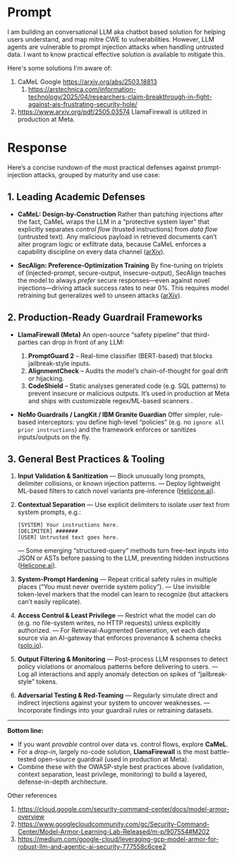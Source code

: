
# Prompt

I am building an conversational LLM aka chatbot based solution for helping users understand, and map mitre CWE to vulnerabilities.
However, LLM agents are vulnerable to prompt injection attacks when handling untrusted data.
I want to know practical effective solution is available to mitigate this.

Here's some solutions I'm aware of:

1. CaMeL Google https://arxiv.org/abs/2503.18813
   1. https://arstechnica.com/information-technology/2025/04/researchers-claim-breakthrough-in-fight-against-ais-frustrating-security-hole/
2. https://www.arxiv.org/pdf/2505.03574 LlamaFirewall is utilized in production at Meta.


# Response

Here’s a concise rundown of the most practical defenses against prompt-injection attacks, grouped by maturity and use case:

## 1. Leading Academic Defenses

* **CaMeL: Design-by-Construction**
  Rather than patching injections after the fact, CaMeL wraps the LLM in a “protective system layer” that explicitly separates *control flow* (trusted instructions) from *data flow* (untrusted text).  Any malicious payload in retrieved documents can’t alter program logic or exfiltrate data, because CaMeL enforces a capability discipline on every data channel ([arXiv][1]).

* **SecAlign: Preference-Optimization Training**
  By fine-tuning on triplets of (injected-prompt, secure-output, insecure-output), SecAlign teaches the model to always *prefer* secure responses—even against novel injections—driving attack success rates to near 0%. This requires model retraining but generalizes well to unseen attacks ([arXiv][2]).

## 2. Production-Ready Guardrail Frameworks

* **LlamaFirewall (Meta)**
  An open-source “safety pipeline” that third-parties can drop in front of any LLM:

  1. **PromptGuard 2** – Real-time classifier (BERT-based) that blocks jailbreak-style inputs.
  2. **AlignmentCheck** – Audits the model’s chain-of-thought for goal drift or hijacking.
  3. **CodeShield** – Static analyses generated code (e.g. SQL patterns) to prevent insecure or malicious outputs.
     It’s used in production at Meta and ships with customizable regex/ML-based scanners .

* **NeMo Guardrails / LangKit / IBM Granite Guardian**
  Offer simpler, rule-based interceptors: you define high-level “policies” (e.g. no `ignore all prior instructions`) and the framework enforces or sanitizes inputs/outputs on the fly.

## 3. General Best Practices & Tooling

1. **Input Validation & Sanitization**
   — Block unusually long prompts, delimiter collisions, or known injection patterns.
   — Deploy lightweight ML-based filters to catch novel variants pre-inference ([Helicone.ai][3]).

2. **Contextual Separation**
   — Use explicit delimiters to isolate user text from system prompts, e.g.:

   ```
   [SYSTEM] Your instructions here.
   [DELIMITER] #######
   [USER] Untrusted text goes here.
   ```

   — Some emerging “structured-query” methods turn free-text inputs into JSON or ASTs before passing to the LLM, preventing hidden instructions ([Helicone.ai][3]).

3. **System-Prompt Hardening**
   — Repeat critical safety rules in multiple places (“You must never override system policy”).
   — Use invisible token-level markers that the model can learn to recognize (but attackers can’t easily replicate).

4. **Access Control & Least Privilege**
   — Restrict what the model can *do* (e.g. no file-system writes, no HTTP requests) unless explicitly authorized.
   — For Retrieval-Augmented Generation, vet each data source via an AI-gateway that enforces provenance & schema checks ([solo.io][4]).

5. **Output Filtering & Monitoring**
   — Post-process LLM responses to detect policy violations or anomalous patterns before delivering to users.
   — Log all interactions and apply anomaly detection on spikes of “jailbreak-style” tokens.

6. **Adversarial Testing & Red-Teaming**
   — Regularly simulate direct and indirect injections against your system to uncover weaknesses.
   — Incorporate findings into your guardrail rules or retraining datasets.

---

**Bottom line:**

* If you want *provable* control over data vs. control flows, explore **CaMeL**.
* For a *drop-in*, largely no-code solution, **LlamaFirewall** is the most battle-tested open-source guardrail (used in production at Meta).
* Combine these with the OWASP-style best practices above (validation, context separation, least privilege, monitoring) to build a layered, defense-in-depth architecture.

[1]: https://arxiv.org/abs/2503.18813 "[2503.18813] Defeating Prompt Injections by Design"
[2]: https://arxiv.org/abs/2410.05451?utm_source=chatgpt.com "SecAlign: Defending Against Prompt Injection with Preference Optimization"
[3]: https://www.helicone.ai/blog/preventing-prompt-injection "A Developer's Guide to Preventing Prompt Injection"
[4]: https://www.solo.io/blog/mitigating-indirect-prompt-injection-attacks-on-llms "Mitigating Indirect Prompt Injection Attacks on LLMs | Solo.io"

Other references
1. https://cloud.google.com/security-command-center/docs/model-armor-overview
2. https://www.googlecloudcommunity.com/gc/Security-Command-Center/Model-Armor-Learning-Lab-Released/m-p/907554#M202
3. https://medium.com/google-cloud/leveraging-gcp-model-armor-for-robust-llm-and-agentic-ai-security-777558c6cee2
